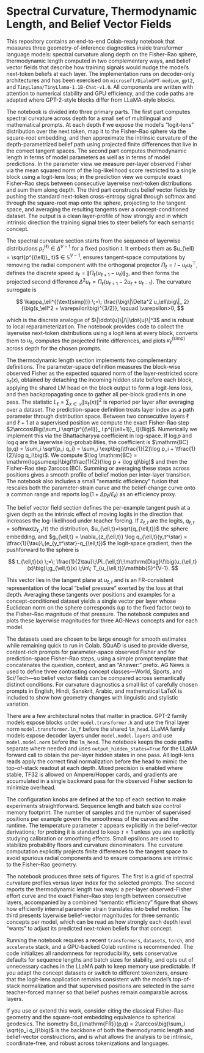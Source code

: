 # Spectral Curvature, Thermodynamic Length, and Belief Vector Fields

This repository contains an end-to-end Colab-ready notebook that measures three geometry-of-inference diagnostics inside transformer language models: spectral curvature along depth on the Fisher–Rao sphere, thermodynamic length computed in two complementary ways, and belief vector fields that describe how training signals would nudge the model’s next-token beliefs at each layer. The implementation runs on decoder-only architectures and has been exercised on `microsoft/DialoGPT-medium`, `gpt2`, and `TinyLlama/TinyLlama-1.1B-Chat-v1.0`. All components are written with attention to numerical stability and GPU efficiency, and the code paths are adapted where GPT-2-style blocks differ from LLaMA-style blocks.

The notebook is divided into three primary parts. The first part computes spectral curvature across depth for a small set of multilingual and mathematical prompts. At each depth ℓ we expose the model’s “logit-lens” distribution over the next token, map it to the Fisher–Rao sphere via the square-root embedding, and then approximate the intrinsic curvature of the depth-parametrized belief path using projected finite differences that live in the correct tangent spaces. The second part computes thermodynamic length in terms of model parameters as well as in terms of model predictions. In the parameter view we measure per-layer observed Fisher via the mean squared norm of the log-likelihood score restricted to a single block using a logit-lens loss; in the prediction view we compute exact Fisher–Rao steps between consecutive layerwise next-token distributions and sum them along depth. The third part constructs belief vector fields by pushing the standard next-token cross-entropy signal through softmax and through the square-root map onto the sphere, projecting to the tangent space, and averaging the resulting tangents over a concept-conditioned dataset. The output is a clean layer-profile of how strongly and in which intrinsic direction the training signal tries to steer beliefs for each semantic concept.

The spectral curvature section starts from the sequence of layerwise distributions $p^{(\ell)}_ t$ $\in$ $\Delta^{V-1}$ for a fixed position $t$. It embeds them as $u_{\ell} = \sqrt{p^{(\ell)}_ t}$ $\in$ $\mathbb{S}^{V-1}$, ensures tangent-space computations by removing the radial component with the orthogonal projector $\Pi_\ell = I - u_\ell u_\ell^\top$, defines the discrete speed $s_\ell = \|\Pi_\ell (u_{\ell+1} - u_\ell)\|_ 2$, and then forms the projected second difference $\Delta^2 u_\ell = \Pi_\ell (u_{\ell+1} - 2u_\ell + u_{\ell-1})$. The curvature surrogate is

$$
\kappa_\ell^{(\text{simp})} \;=\; \frac{\big\|\Delta^2 u_\ell\big\|_ 2}{\big(s_\ell^2 + \varepsilon\big)^{3/2}}, \qquad \varepsilon>0,
$$

which is the discrete analogue of $\|\ddot{u}\|/\|\dot{u}\|^3$ and is robust to local reparameterization. The notebook provides code to collect the layerwise next-token distributions using a logit lens at every block, converts them to $u_\ell$, computes the projected finite differences, and plots $\kappa_\ell^{(\text{simp})}$ across depth for the chosen prompts.

The thermodynamic length section implements two complementary definitions. The parameter-space definition measures the block-wise observed Fisher as the expected squared norm of the layer-restricted score $s_\ell(x)$, obtained by detaching the incoming hidden state before each block, applying the shared LM head on the block output to form a logit-lens loss, and then backpropagating once to gather all per-block gradients in one pass. The statistic $L_\ell = \sum_{x\in\mathcal D}\|s_\ell(x)\|^2$ is reported per layer after averaging over a dataset. The prediction-space definition treats layer index as a path parameter through distribution space. Between two consecutive layers $\ell$ and $\ell+1$ at a supervised position we compute the exact Fisher–Rao step $2\arccos\Big(\sum_i \sqrt{p^{(\ell)}_ i p^{(\ell+1)}_ i}\Big)$. Numerically we implement this via the Bhattacharyya coefficient in log-space. If $\log p$ and $\log q$ are the layerwise log-probabilities, the coefficient is $\mathrm{BC}(p,q) = \sum_i \sqrt{p_i q_i} = \sum_i \exp\big(\tfrac{1}{2}\log p_i + \tfrac{1}{2}\log q_i\big)$. We compute $\log \mathrm{BC} = \mathrm{logsumexp}\big(\tfrac{1}{2}(\log p + \log q)\big)$ and then the Fisher–Rao step $2\arccos(\mathrm{BC})$. Summing or averaging these steps across positions gives a smooth profile of belief motion per inter-layer transition. The notebook also includes a small “semantic efficiency” fusion that rescales both the parameter-strain curve and the belief-change curve onto a common range and reports $\log\big(1+\Delta p_\ell/E_\ell\big)$ as an efficiency proxy.

The belief vector field section defines the per-example tangent push at a given depth as the intrinsic effect of moving logits in the direction that increases the log-likelihood under teacher forcing. If $z_{\ell,t}$ are the logits, $q_{\ell,t}=\mathrm{softmax}(z_{\ell,t}/\tau)$ the distribution, $u_{\ell,t}=\sqrt{q_{\ell,t}}$ the sphere embedding, and $g_{\ell,t} = \nabla_{z_{\ell,t}} \log q_{\ell,t}(y_t^\star) = \tfrac{1}{\tau}\,(e_{y_t^\star}-q_{\ell,t})$ the logit-space gradient, then the pushforward to the sphere is

$$
t_{\ell,t}(x) \;=\; \frac{1}{2\tau}\;\Pi_{\ell,t}\;\mathrm{Diag}\!\big(u_{\ell,t}(x)\big)\;g_{\ell,t}(x) \;\in\; T_{u_{\ell,t}}\mathbb{S}^{V-1}.
$$

This vector lies in the tangent plane at $u_{\ell,t}$ and is an FR-consistent representation of the local “belief pressure” exerted by the loss at that depth. Averaging these tangents over positions and examples for a concept-conditioned dataset yields a single vector per layer whose Euclidean norm on the sphere corresponds (up to the fixed factor two) to the Fisher–Rao magnitude of that pressure. The notebook computes and plots these layerwise magnitudes for three AG-News concepts and for each model.

The datasets used are chosen to be large enough for smooth estimates while remaining quick to run in Colab. SQuAD is used to provide diverse, content-rich prompts for parameter-space observed Fisher and for prediction-space Fisher–Rao steps, using a simple prompt template that concatenates the question, context, and an “Answer:” prefix. AG News is used to define three contrasting concept classes—World, Sports, and Sci/Tech—so belief vector fields can be compared across semantically distinct conditions. For curvature diagnostics a small list of carefully chosen prompts in English, Hindi, Sanskrit, Arabic, and mathematical LaTeX is included to show how geometry changes with linguistic and stylistic variation.

There are a few architectural notes that matter in practice. GPT-2 family models expose blocks under `model.transformer.h` and use the final layer norm `model.transformer.ln_f` before the shared `lm_head`. LLaMA family models expose decoder layers under `model.model.layers` and use `model.model.norm` before the `lm_head`. The notebook keeps the code paths separate where needed and uses `output_hidden_states=True` for the LLaMA forward call to obtain the per-layer hidden states in one pass. All logit-lens reads apply the correct final normalization before the head to mimic the top-of-stack readout at each depth. Mixed precision is enabled where stable, TF32 is allowed on Ampere/Hopper cards, and gradients are accumulated in a single backward pass for the observed Fisher section to minimize overhead.

The configuration knobs are defined at the top of each section to make experiments straightforward. Sequence length and batch size control memory footprint. The number of samples and the number of supervised positions per example govern the smoothness of the curves and the runtime. The temperature parameter $\tau$ appears explicitly in the belief-vector derivations; for probing it is standard to keep $\tau=1$ unless you are explicitly studying calibration or smoothing effects. Small epsilons are used to stabilize probability floors and curvature denominators. The curvature computation explicitly projects finite differences to the tangent space to avoid spurious radial components and to ensure comparisons are intrinsic to the Fisher–Rao geometry.

The notebook produces three sets of figures. The first is a grid of spectral curvature profiles versus layer index for the selected prompts. The second reports the thermodynamic length two ways: a per-layer observed-Fisher effort curve and the exact Fisher–Rao step length between consecutive layers, accompanied by a combined “semantic efficiency” figure that shows how efficiently internal parameter strain translates into belief motion. The third presents layerwise belief-vector magnitudes for three semantic concepts per model, which can be read as how strongly each depth level “wants” to adjust its predicted next-token beliefs for that concept.

Running the notebook requires a recent `transformers`, `datasets`, `torch`, and `accelerate` stack, and a GPU-backed Colab runtime is recommended. The code initializes all randomness for reproducibility, sets conservative defaults for sequence lengths and batch sizes for stability, and opts out of unnecessary caches in the LLaMA path to keep memory use predictable. If you adapt the concept datasets or switch to different tokenizers, ensure that the logit-lens application remains consistent with the model’s top-of-stack normalization and that supervised positions are selected in the same teacher-forced manner so that belief pushes remain comparable across layers.

If you use or extend this work, consider citing the classical Fisher–Rao geometry and the square-root embedding equivalence to spherical geodesics. The isometry $d_{\mathrm{FR}}(p,q) = 2\arccos\big(\sum_i \sqrt{p_i q_i}\big)$ is the backbone of both the thermodynamic length and belief-vector constructions, and is what allows the analysis to be intrinsic, coordinate-free, and robust across tokenizations and languages.
